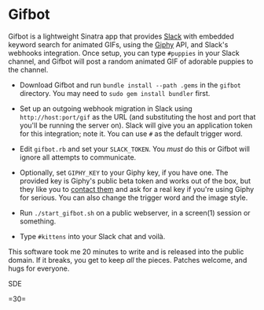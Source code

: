 # Gifbot

Gifbot is a lightweight Sinatra app that provides [Slack](http://slack.com/) with embedded keyword search for animated GIFs, using the [Giphy](http://giphy.com/) API, and Slack's webhooks integration. Once setup, you can type `#puppies` in your Slack channel, and Gifbot will post a random animated GIF of adorable puppies to the channel.

* Download Gifbot and run `bundle install --path .gems` in the `gifbot` directory. You may need to `sudo gem install bundler` first.

* Set up an outgoing webhook migration in Slack using `http://host:port/gif` as the URL (and substituting the host and port that you'll be running the server on). Slack will give you an application token for this integration; note it. You can use `#` as the default trigger word.

* Edit `gifbot.rb` and set your `SLACK_TOKEN`. You _must_ do this or Gifbot will ignore all attempts to communicate.

* Optionally, set `GIPHY_KEY` to your Giphy key, if you have one. The provided key is Giphy's public beta token and works out of the box, but they like you to [contact them](https://github.com/giphy/GiphyAPI) and ask for a real key if you're using Giphy for serious. You can also change the trigger word and the image style.

* Run `./start_gifbot.sh` on a public webserver, in a screen(1) session or something.

* Type `#kittens` into your Slack chat and voilà.

This software took me 20 minutes to write and is released into the public domain. If it breaks, you get to keep _all_ the pieces. Patches welcome, and hugs for everyone.

SDE

=30=








